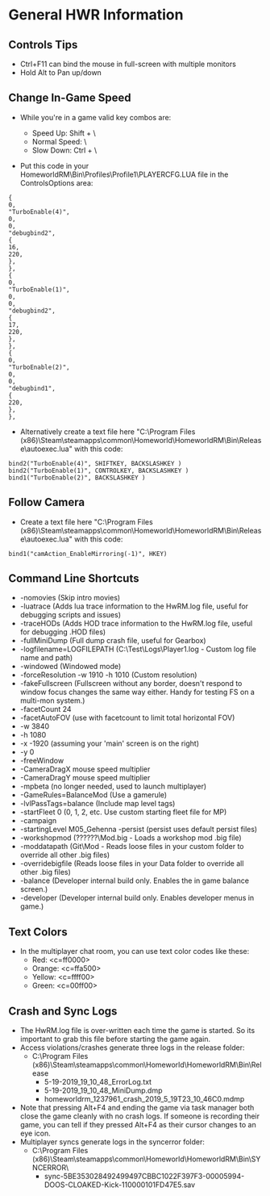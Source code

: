 # General HWR Information


## Controls Tips
* Ctrl+F11 can bind the mouse in full-screen with multiple monitors
* Hold Alt to Pan up/down


## Change In-Game Speed
* While you're in a game valid key combos are:
    * Speed Up: Shift + \ 
    * Normal Speed: \
    * Slow Down: Ctrl + \

* Put this code in your HomeworldRM\Bin\Profiles\Profile1\PLAYERCFG.LUA file in the ControlsOptions area:
```
{
0,
"TurboEnable(4)",
0,
0,
"debugbind2",
{
16,
220,
},
},
{
0,
"TurboEnable(1)",
0,
0,
"debugbind2",
{
17,
220,
},
},
{
0,
"TurboEnable(2)",
0,
0,
"debugbind1",
{
220,
},
},
```
* Alternatively create a text file here "C:\Program Files (x86)\Steam\steamapps\common\Homeworld\HomeworldRM\Bin\Release\autoexec.lua" with this code:
```
bind2("TurboEnable(4)", SHIFTKEY, BACKSLASHKEY )
bind2("TurboEnable(1)", CONTROLKEY, BACKSLASHKEY )
bind1("TurboEnable(2)", BACKSLASHKEY )
```


## Follow Camera
* Create a text file here "C:\Program Files (x86)\Steam\steamapps\common\Homeworld\HomeworldRM\Bin\Release\autoexec.lua" with this code:
```
bind1("camAction_EnableMirroring(-1)", HKEY)
```


## Command Line Shortcuts
* -nomovies (Skip intro movies)
* -luatrace (Adds lua trace information to the HwRM.log file, useful for debugging scripts and issues)
* -traceHODs (Adds HOD trace information to the HwRM.log file, useful for debugging .HOD files)
* -fullMiniDump (Full dump crash file, useful for Gearbox)
* -logfilename=LOGFILEPATH (C:\Test\Logs\Player1.log - Custom log file name and path)
* -windowed (Windowed mode)
* -forceResolution -w 1910 -h 1010 (Custom resolution)
* -fakeFullscreen (Fullscreen without any border, doesn't respond to window focus changes the same way either. Handy for testing FS on a multi-mon system.)
* -facetCount 24
* -facetAutoFOV (use with facetcount to limit total horizontal FOV)
* -w 3840
* -h 1080
* -x -1920 (assuming your 'main' screen is on the right)
* -y 0
* -freeWindow
* -CameraDragX mouse speed multiplier
* -CameraDragY mouse speed multiplier
* -mpbeta (no longer needed, used to launch multiplayer)
* -GameRules=BalanceMod (Use a gamerule)
* -lvlPassTags=balance (Include map level tags)
* -startFleet 0 (0, 1, 2, etc. Use custom starting fleet file for MP)
* -campaign <campaign name>
* -startingLevel M05_Gehenna -persist (persist uses default persist files)
* -workshopmod <Mod> (???\???\Mod.big - Loads a workshop mod .big file)
* -moddatapath <DataMyMod> (Git\Mod - Reads loose files in your custom folder to override all other .big files)
* -overridebigfile (Reads loose files in your Data folder to override all other .big files)
* -balance (Developer internal build only. Enables the in game balance screen.)
* -developer (Developer internal build only. Enables developer menus in game.)


## Text Colors
* In the multiplayer chat room, you can use text color codes like these:
    * Red: <c=ff0000></c>
    * Orange: <c=ffa500></c>
    * Yellow: <c=ffff00></c>
    * Green: <c=00ff00></c>


## Crash and Sync Logs
* The HwRM.log file is over-written each time the game is started. So its important to grab this file before starting the game again.
* Access violations/crashes generate three logs in the release folder:
    * C:\Program Files (x86)\Steam\steamapps\common\Homeworld\HomeworldRM\Bin\Release
        * 5-19-2019_19_10_48_ErrorLog.txt
        * 5-19-2019_19_10_48_MiniDump.dmp
        * homeworldrm_1237961_crash_2019_5_19T23_10_46C0.mdmp
* Note that pressing Alt+F4 and ending the game via task manager both close the game cleanly with no crash logs. If someone is recording their game, you can tell if they pressed Alt+F4 as their cursor changes to an eye icon.
* Multiplayer syncs generate logs in the syncerror folder:
    * C:\Program Files (x86)\Steam\steamapps\common\Homeworld\HomeworldRM\Bin\SYNCERROR\
        * sync-5BE353028492499497CBBC1022F397F3-00005994-DOOS-CLOAKED-Kick-110000101FD47E5.sav
